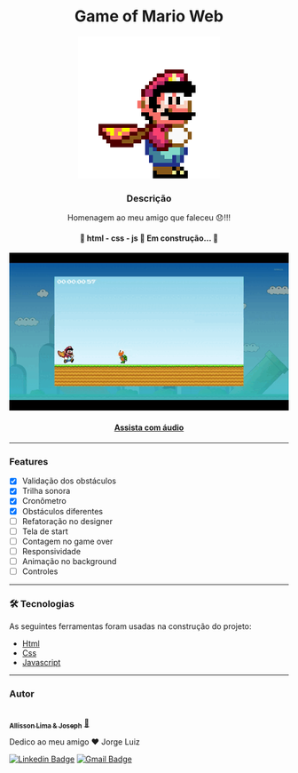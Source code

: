 <div align="center">
<h1>Game of Mario Web</h1>

<img
src="/assets/mario.gif"
alt="obstaculo para mario"
class="mario-readme"
/>

</div>
<h3 align="center">Descrição</h3>
<p align="center">Homenagem ao meu amigo que faleceu 😞!!!</p>

<h4 align="center"> 
	🚧  html - css - js 🚀 Em construção...  🚧
</h4>
<div align="center">
<img
          src="/assets/gamer.gif"
          alt="obstaculo para mario"
          class="pipe-obstacle"
        />
</div>
<div align="center">
<h4 style="color: #5477eb;"><a align="center" href="https://youtu.be/GhgkJl4VmkQ">
Assista com áudio</a></h4>
</div>

---

### Features

- [x] Validação dos obstáculos
- [x] Trilha sonora
- [x] Cronômetro
- [x] Obstáculos diferentes
- [ ] Refatoração no designer
- [ ] Tela de start
- [ ] Contagem no game over
- [ ] Responsividade
- [ ] Animação no background
- [ ] Controles

---

### 🛠 Tecnologias

As seguintes ferramentas foram usadas na construção do projeto:

- [Html](https://developer.mozilla.org/pt-BR/docs/Web/HTML/)
- [Css](https://www.w3schools.com/css/)
- [Javascript](https://developer.mozilla.org/pt-BR/docs/Web/JavaScript)

---

### Autor

<a href="https://www.linkedin.com/in/allisson-lima-3382121b6/">
 <img style="border-radius: 50%;" src="https://avatars.githubusercontent.com/u/82707621?v=4" width="100px;" alt=""/>
 <br />
 <sub><b>Allisson Lima & Joseph</b></sub></a> <a href="https://www.linkedin.com/in/allisson-lima-3382121b6/" title="Rocketseat">🚀</a>

Dedico ao meu amigo ❤️ Jorge Luiz

[![Linkedin Badge](https://img.shields.io/badge/-Allisson-blue?style=flat-square&logo=Linkedin&logoColor=white&link=https://www.linkedin.com/in/tgmarinho/)](https://www.linkedin.com/in/allisson-lima-3382121b6/)
[![Gmail Badge](https://img.shields.io/badge/-allisson.lima.dev@gmail.com-c14438?style=flat-square&logo=Gmail&logoColor=white&link=mailto:allisson.lima.dev@gmail.com)](mailto:allisson.lima.dev@gmail.com)
